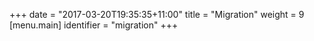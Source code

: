+++
date = "2017-03-20T19:35:35+11:00"
title = "Migration"
weight = 9
[menu.main]
  identifier = "migration"
+++
